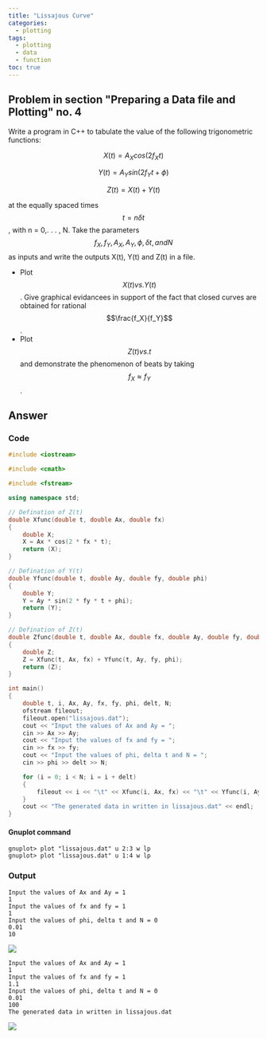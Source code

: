 ```yaml
---
title: "Lissajous Curve"
categories:
  - plotting
tags:
  - plotting
  - data
  - function
toc: true
---
```

## Problem in section "Preparing a Data file and Plotting" no. 4
Write a program in C++ to tabulate the value of the following trigonometric functions:

$$X(t) = A_X cos(2f_Xt)$$

$$Y(t) = A_Y sin(2f_Yt + \phi)$$

$$Z(t) = X(t)+Y(t)$$

at the equally spaced times $$t=n\delta t$$, with n = 0,. . . , N. Take the parameters $$f_X, f_Y, A_X, A_Y, \phi, \delta t, and N$$ as inputs and write the outputs X(t), Y(t) and Z(t) in a file.
- Plot $$X(t) vs. Y(t)$$. Give graphical evidancees in support of the fact that closed curves are obtained for rational $$\frac{f_X}{f_Y}$$.
- Plot $$Z(t) vs. t$$ and demonstrate the phenomenon of beats by taking $$f_X \approx f_Y$$.

## Answer

### Code

```c++
#include <iostream>

#include <cmath>

#include <fstream>

using namespace std;

// Defination of Z(t)
double Xfunc(double t, double Ax, double fx)
{
    double X;
    X = Ax * cos(2 * fx * t);
    return (X);
}

// Defination of Y(t)
double Yfunc(double t, double Ay, double fy, double phi)
{
    double Y;
    Y = Ay * sin(2 * fy * t + phi);
    return (Y);
}

// Defination of Z(t)
double Zfunc(double t, double Ax, double fx, double Ay, double fy, double phi)
{
    double Z;
    Z = Xfunc(t, Ax, fx) + Yfunc(t, Ay, fy, phi);
    return (Z);
}

int main()
{
    double t, i, Ax, Ay, fx, fy, phi, delt, N;
    ofstream fileout;
    fileout.open("lissajous.dat");
    cout << "Input the values of Ax and Ay = ";
    cin >> Ax >> Ay;
    cout << "Input the values of fx and fy = ";
    cin >> fx >> fy;
    cout << "Input the values of phi, delta t and N = ";
    cin >> phi >> delt >> N;

    for (i = 0; i < N; i = i + delt)
    {
        fileout << i << "\t" << Xfunc(i, Ax, fx) << "\t" << Yfunc(i, Ay, fy, phi) << "\t" << Zfunc(i, Ax, fx, Ay, fy, phi) << endl;
    }
    cout << "The generated data in written in lissajous.dat" << endl;
}

```

#### Gnuplot command
```
gnuplot> plot "lissajous.dat" u 2:3 w lp
gnuplot> plot "lissajous.dat" u 1:4 w lp
```
### Output
```
Input the values of Ax and Ay = 1
1
Input the values of fx and fy = 1
1
Input the values of phi, delta t and N = 0
0.01
10
```

![](../../c_site_minima/assets/images/lissajous-1-1-1-1-0.png)

```
Input the values of Ax and Ay = 1
1
Input the values of fx and fy = 1
1.1
Input the values of phi, delta t and N = 0
0.01
100
The generated data in written in lissajous.dat
```
![](../../assets/images/lissajousZt-1-1-1-1.1-0.png)